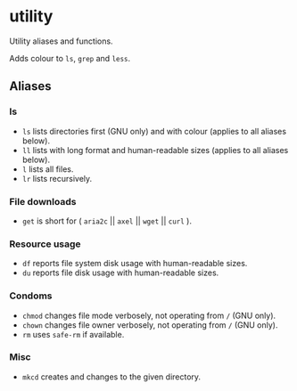 utility
=======

Utility aliases and functions.

Adds colour to `ls`, `grep` and `less`.

Aliases
-------

### ls

  * `ls` lists directories first (GNU only) and with colour (applies to all aliases below).
  * `ll` lists with long format and human-readable sizes (applies to all aliases below).
  * `l`  lists all files.
  * `lr` lists recursively.

### File downloads

  * `get` is short for ( `aria2c` || `axel` || `wget` || `curl` ).

### Resource usage

  * `df` reports file system disk usage with human-readable sizes.
  * `du` reports file disk usage with human-readable sizes.

### Condoms

  * `chmod` changes file mode verbosely, not operating from `/` (GNU only).
  * `chown` changes file owner verbosely, not operating from `/` (GNU only).
  * `rm` uses `safe-rm` if available.

### Misc

  * `mkcd` creates and changes to the given directory.
